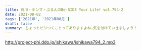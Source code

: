 ```yaml
---
title: 石川・ホンマ・ぶるんのBe-SIDE Your Life! vol.794-2
date: 2021-08-02
tags: ['2021年', '2021年08月']
draft: false
summary: ちょっとピリつくことってありますよね…気を付けていきましょう！
---
```


http://project-phi.ddo.jp/ishikawa/ishikawa794_2.mp3
